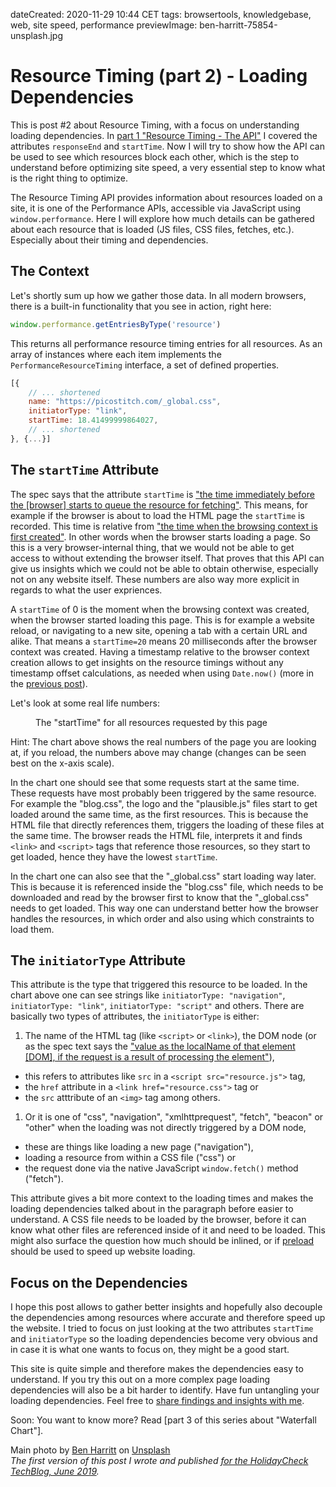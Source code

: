 dateCreated: 2020-11-29 10:44 CET
tags: browsertools, knowledgebase, web, site speed, performance
previewImage: ben-harritt-75854-unsplash.jpg

# Resource Timing (part 2) - Loading Dependencies
This is post #2 about Resource Timing, with a focus on understanding loading dependencies.
In [part 1 "Resource Timing - The API"][3] I covered the attributes `responseEnd` and `startTime`. 
Now I will try to show how the API can be used to see which resources block each other, which is the step
to understand before optimizing site speed, a very essential step to know what is the right thing
to optimize.

The Resource Timing API provides information about resources loaded on a site,
it is one of the Performance APIs, accessible via JavaScript using `window.performance`. 
Here I will explore how much details can be gathered about each resource that is loaded (JS files, CSS files, fetches, etc.). 
Especially about their timing and dependencies.

## The Context
Let's shortly sum up how we gather those data. In all modern browsers, 
there is a built-in functionality that you see in action, right here:

```js
window.performance.getEntriesByType('resource')
```

This returns all performance resource timing entries for all resources.
As an array of instances where each item implements the `PerformanceResourceTiming` interface, 
a set of defined properties.

```js
[{
    // ... shortened
    name: "https://picostitch.com/_global.css",
    initiatorType: "link",
    startTime: 18.41499999864027,
    // ... shortened
}, {...}]
```

## The `startTime` Attribute
The spec says that the attribute `startTime` is 
["the time immediately before the [browser] starts to queue the resource for fetching"][2]. 
This means, for example if the browser is about to load the HTML page the `startTime` is recorded. 
This time is relative from ["the time when the browsing context is first created"][1]. 
In other words when the browser starts loading a page. So this is a very browser-internal thing, 
that we would not be able to get access to without extending the browser itself. 
That proves that this API can give us insights which we could not be able to obtain otherwise, 
especially not on any website itself. These numbers are also way more explicit in regards to what the user expriences.

A `startTime` of 0 is the moment when the browsing context was created, when the browser started loading this page. 
This is for example a website reload, or navigating to a new site, opening a tab with a certain URL and alike. 
That means a `startTime=20` means 20 milliseconds after the browser context was created. Having a timestamp 
relative to the browser context creation allows to get insights on the resource timings without any timestamp 
offset calculations, as needed when using `Date.now()` (more in the [previous post][3]).

Let's look at some real life numbers:

<figure>
    <hc-chart id="waterfall-chart-1" style="height: 15rem;"></hc-chart>
    <figcaption>The "startTime" for all resources requested by this page</figcaption>
</figure>

<script type="text/javascript">
  window.__loadChartFunctions__ = [];
  window.__loadChartFunctions__.push(() => {
    const chart = document.querySelector('#waterfall-chart-1');
    const resources = [
      ...window.performance.getEntriesByType('navigation'),
      ...window.performance.getEntriesByType('resource'),
    ];
    const startTimes = resources.map(
      resource => ({label: `${resource.name} - (initiatorType: ${resource.initiatorType})`, value: resource.startTime}));
    chart.updateChartData(startTimes);
  });
</script>

Hint: The chart above shows the real numbers of the page you are looking at, 
if you reload, the numbers above may change (changes can be seen best on the x-axis scale).

In the chart one should see that some requests start at the same time. 
These requests have most probably been triggered by the same resource. For example the "blog.css", 
the logo and the "plausible.js" files start to get loaded around the same time, as the first resources. 
This is because the HTML file that directly references them, triggers the loading of these files at the same time.
The browser reads the HTML file, interprets it and finds `<link>` and `<script>` tags that reference those resources, 
so they start to get loaded, hence they have the lowest `startTime`. 

In the chart one can also see that the "_global.css" start loading way later. 
This is because it is referenced inside the "blog.css" file, which needs to be downloaded and read by the browser 
first to know that the "_global.css" needs to get loaded. This way one can understand better how 
the browser handles the resources, in which order and also using which constraints to load them.

## The `initiatorType` Attribute
This attribute is the type that triggered this resource to be loaded. In the chart above one can see strings 
like `initiatorType: "navigation"`, `initiatorType: "link"`, `initiatorType: "script"` and others. 
There are basically two types of attributes, the `initiatorType` is either: 
1. The name of the HTML tag (like `<script>` or `<link>`), the DOM node (or as the spec text says the 
  ["value as the localName of that element [DOM], if the request is a result of processing the element"][4]),
  * this refers to attributes like `src` in a `<script src="resource.js">` tag, 
  * the `href` attribute in a `<link href="resource.css">` tag or 
  * the `src` atttribute of an `<img>` tag among others.
1. Or it is one of "css", "navigation", "xmlhttprequest", "fetch", "beacon" or "other" when the loading was not 
   directly triggered by a DOM node,
  * these are things like loading a new page ("navigation"),
  * loading a resource from within a CSS file ("css") or
  * the request done via the native JavaScript `window.fetch()` method ("fetch").

This attribute gives a bit more context to the loading times and makes the loading dependencies talked about in the 
paragraph before easier to understand. A CSS file needs to be loaded by the browser, before it can know what other 
files are referenced inside of it and need to be loaded. This might also surface the question how much should be inlined, 
or if [preload][5] should be used to speed up website loading.

## Focus on the Dependencies
I hope this post allows to gather better insights and hopefully also decouple the dependencies among resources 
where accurate and therefore speed up the website. I tried to focus on just looking at the two attributes 
`startTime` and `initiatorType` so the loading dependencies become very obvious and in case it is what one wants to focus on, 
they might be a good start. 

This site is quite simple and therefore makes the dependencies easy to understand. 
If you try this out on a more complex page loading dependencies will also be a bit harder to identify. 
Have fun untangling your loading dependencies. Feel free to [share findings and insights with me][6].

Soon: You want to know more? Read [part 3 of this series about "Waterfall Chart"].

[0]: /blog/tag/browsertools/
[1]: https://www.w3.org/TR/hr-time-2/#dfn-time-origin
[2]: https://www.w3.org/TR/resource-timing-2/#sec-performanceresourcetiming
[3]: /blog/2020/11/28-resource-timing-part1/
[4]: https://www.w3.org/TR/resource-timing-2/#dom-performanceresourcetiming-initiatortype
[5]: https://html.spec.whatwg.org/multipage/links.html#link-type-preload
[6]: https://twitter.com/wolframkriesing

Main photo by <a href="https://unsplash.com/photos/4W92z8cNQ_c?utm_source=unsplash&utm_medium=referral&utm_content=creditCopyText">Ben Harritt</a> on <a href="https://unsplash.com/?utm_source=unsplash&utm_medium=referral&utm_content=creditCopyText">Unsplash</a><br />
*The first version of this post I wrote and published [for the HolidayCheck TechBlog, June 2019](https://techblog.holidaycheck.com/post/2019/06/08/browsertools-2-loading-dependencies).*

<script type="text/javascript">
  (() => {
    const onLoaded = () => {
      window.customElements.whenDefined('hc-chart').then(() => {
        window.addEventListener('load', () => {
          window.__loadChartFunctions__.forEach(fn => fn());
        });
      });
    };
    const scriptTag = document.createElement('script');
    scriptTag.onload = onLoaded;
    scriptTag.setAttribute('type', 'module');
    scriptTag.setAttribute('src', 'https://holidaycheck.github.io/hc-live-chart-component/HcChart.js');
    document.head.insertBefore(scriptTag, document.head.childNodes[0]);
  })();
</script>
